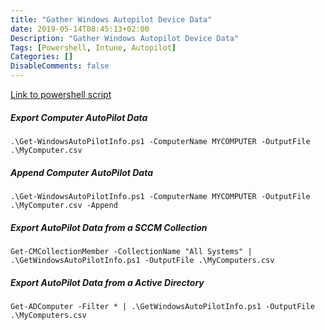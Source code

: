```yaml
---
title: "Gather Windows Autopilot Device Data"
date: 2019-05-14T08:45:13+02:00
Description: "Gather Windows Autopilot Device Data"
Tags: [Powershell, Intune, Autopilot]
Categories: []
DisableComments: false
---
```

[Link to powershell script ](https://www.powershellgallery.com/packages/Get-WindowsAutoPilotInfo)

##### Export Computer AutoPilot Data
```
.\Get-WindowsAutoPilotInfo.ps1 -ComputerName MYCOMPUTER -OutputFile .\MyComputer.csv
```

##### Append Computer AutoPilot Data
```
.\Get-WindowsAutoPilotInfo.ps1 -ComputerName MYCOMPUTER -OutputFile .\MyComputer.csv -Append
```

##### Export AutoPilot Data from a SCCM Collection
```
Get-CMCollectionMember -CollectionName "All Systems" | .\GetWindowsAutoPilotInfo.ps1 -OutputFile .\MyComputers.csv
```

##### Export AutoPilot Data from a Active Directory
```
Get-ADComputer -Filter * | .\GetWindowsAutoPilotInfo.ps1 -OutputFile .\MyComputers.csv